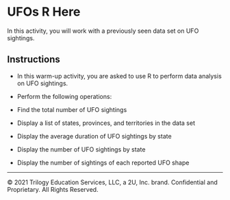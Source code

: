 # UFOs R Here

In this activity, you will work with a previously seen data set on UFO sightings.

## Instructions

* In this warm-up activity, you are asked to use R to perform data analysis on UFO sightings.

* Perform the following operations:

* Find the total number of UFO sightings

* Display a list of states, provinces, and territories in the data set

* Display the average duration of UFO sightings by state

* Display the number of UFO sightings by state

* Display the number of sightings of each reported UFO shape

---

© 2021 Trilogy Education Services, LLC, a 2U, Inc. brand. Confidential and Proprietary. All Rights Reserved.
